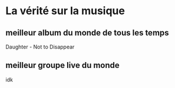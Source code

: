 # La vérité sur la musique
## meilleur album du monde de tous les temps
Daughter - Not to Disappear
## meilleur groupe live du monde
idk
